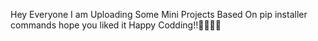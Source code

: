 Hey Everyone I am Uploading Some Mini Projects Based On pip installer commands hope you liked it
Happy Codding!!🧑‍💻🧑‍💻
